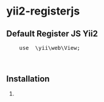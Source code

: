 # yii2-registerjs

<h2>Default Register JS Yii2</h2>
<div class="highlight highlight-text-html-php">
  <pre>
    use  \yii\web\View;
    
  </pre>
</div>

<h2>Installation</h2>
<ol>
  <li>
</ol>
